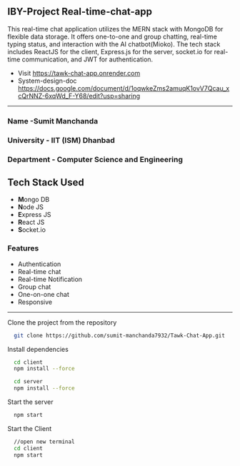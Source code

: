 ## IBY-Project Real-time-chat-app

This real-time chat application utilizes the MERN stack with MongoDB for flexible data storage. It offers one-to-one and group chatting, real-time typing status, and interaction with the AI chatbot(Mioko). The tech stack includes ReactJS for the client, Express.js for the server, socket.io for real-time communication, and JWT for authentication.

- Visit <https://tawk-chat-app.onrender.com>
- System-design-doc <https://docs.google.com/document/d/1oqwkeZms2amuqK1ovV7Qcau_xcQrNNZ-6xqWd_F-Y68/edit?usp=sharing>

---

### Name -Sumit Manchanda

### University - IIT (ISM) Dhanbad

### Department - Computer Science and Engineering

## Tech Stack Used

- **M**ongo DB
- **N**ode JS
- **E**xpress JS
- **R**eact JS
- **S**ocket.io

### Features

- Authentication
- Real-time chat
- Real-time Notification
- Group chat
- One-on-one chat
- Responsive

---

Clone the project from the repository

```bash
  git clone https://github.com/sumit-manchanda7932/Tawk-Chat-App.git
```

Install dependencies

```bash
  cd client
  npm install --force
```

```bash
  cd server
  npm install --force
```

Start the server

```bash
  npm start
```

Start the Client

```bash
  //open new terminal
  cd client
  npm start
```

